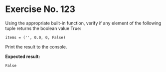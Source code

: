 # Exercise No. 123

Using the appropriate built-in function, verify if any element of the following tuple returns the boolean value True:


    items = ('', 0.0, 0, False)


Print the result to the console.


**Expected result:**


    False